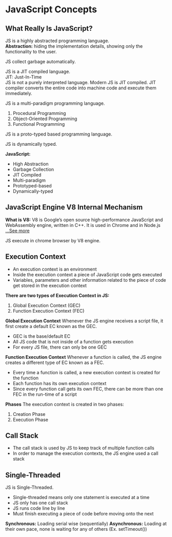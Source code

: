 # JavaScript Concepts

## What Really Is JavaScript?

JS is a highly abstracted programming language.  
**Abstraction:** hiding the implementation details, showing only the functionality to the user.

JS collect garbage automatically.

JS is a JIT compiled language.  
JIT: Just-In-Time  
JS is not a purely interpreted language. Modern JS is JIT compiled. JIT compiler converts the entire code into machine code and execute them immediately.

JS is a multi-paradigm programming language.  
1. Procedural Programming
2. Object-Oriented Programming
3. Functional Programming  
  
JS is a proto-typed based programming language.  

JS is dynamically typed.  

**JavaScript:**  
- High Abstraction
- Garbage Collection
- JIT Compiled
- Multi-paradigm
- Prototyped-based
- Dynamically-typed  

## JavaScript Engine V8 Internal Mechanism  

**What is V8:** V8 is Google’s open source high-performance JavaScript and WebAssembly engine, written in C++.  It is used in Chrome and in Node.js [...See more](https://v8.dev/)  

JS execute in chrome browser by V8 engine. 

## Execution Context
- An execution context is an environment
- Inside the execution context a piece of JavaScript code gets executed
- Variables, parameters and other information related to the piece of code get stored in the execution context

**There are two types of Execution Context in JS:**
1. Global Execution Context (GEC)
2. Function Execution Context (FEC)

**Global Execution Context**
Whenever the JS engine receives a script file, it first create a default EC known as the GEC.
- GEC is the base/default EC
- All JS code that is not inside of a function gets execution
- For every JS file, there can only be one GEC

**Function Execution Context**
Whenever a function is called, the JS engine creates a different type of EC known as a FEC.
- Every time a function is called, a new execution context is created for the function
- Each function has its own execution context
- Since every function call gets its own FEC, there can be more than one FEC in the run-time of a script

**Phases**
The execution context is created in two phases:
1. Creation Phase
2. Execution Phase

## Call Stack
- The call stack is used by JS to keep track of multiple function calls
- In order to manage the execution contexts, the JS engine used a call stack

## Single-Threaded
JS is Single-Threaded.
- Single-threaded means only one statement is executed at a time
- JS only has one call stack
- JS runs code line by line
- Must finish executing a piece of code before moving onto the next

**Synchronous:** Loading serial wise (sequentially)
**Asynchronous:** Loading at their own pace, none is waiting for any of others (Ex. setTimeout())

